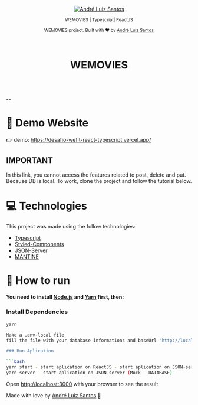 <p align="center">
   <a href="https://www.linkedin.com/in/andr%C3%A9-luiz-844207102/">
      <img alt="André Luiz Santos" src="https://img.shields.io/badge/LinkedIn-0077B5?style=for-the-badge&logo=linkedin&logoColor=white" />
   </a>

</p>

<div align="center">

<sub> WEMOVIES | Typescript| ReactJS </sub>

</div>

<p align="center">
  <sub>WEMOVIES project. Built with ❤︎ by
    <a href="https://github.com/DehLuizSantos">André Luiz Santos</a>
  </sub>
</p>

<br />
<div align="center">
  <h1>WEMOVIES</h1>
</div>

<br />
<br />

--

# :eyes: Demo Website

👉 demo: https://desafio-wefit-react-typescript.vercel.app/

<h2>IMPORTANT</h2>
<p>
  In this link, you cannot access the features related to post, delete and put. Because DB is local.
  To work, clone the project and follow the tutorial below.
</p>

# :computer: Technologies

This project was made using the follow technologies:

- [Typescript](https://www.typescriptlang.org/)
- [Styled-Components](https://styled-components.com/)
- [JSON-Server](https://www.npmjs.com/package/json-server)
- [MANTINE](https://mantine.dev/)

# :construction_worker: How to run

**You need to install [Node.js](https://nodejs.org/en/download/) and [Yarn](https://yarnpkg.com/) first, then:**

### Install Dependencies

````bash
yarn

Make a .env-local file
fill the file with your database informations and baseUrl "http://localhost:3001" (local)"

### Run Aplication

```bash
yarn start - start aplication on ReactJS - start aplication on JSON-server (Mock - DATABASE)
yarn server - start aplication on JSON-server (Mock - DATABASE)

````

Open [http://localhost:3000](http://localhost:3000) with your browser to see the result.
<br>

Made with love by [André Luiz Santos](https://github.com/DehLuizSantos) 🚀
